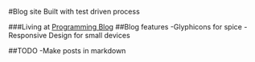 #Blog site
Built with test driven process

###Living at [Programming Blog](http://program-blog.herokuapp.com/posts)
##Blog features
-Glyphicons for spice
-Responsive Design for small devices

##TODO
-Make posts in markdown
